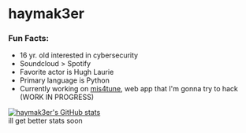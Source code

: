 # haymak3er

### Fun Facts:
 - 16 yr. old interested in cybersecurity
 - Soundcloud > Spotify
 - Favorite actor is Hugh Laurie
 - Primary language is Python
 - Currently working on [mis4tune](https://github.com/haymak3er/mis4tune), web app that I'm gonna try to hack (WORK IN PROGRESS)

[![haymak3er's GitHub stats](https://github-readme-stats.vercel.app/api?username=haymak3er&theme=github_dark&show_icons=true)](https://github.com/anuraghazra/github-readme-stats)<br>
ill get better stats soon
